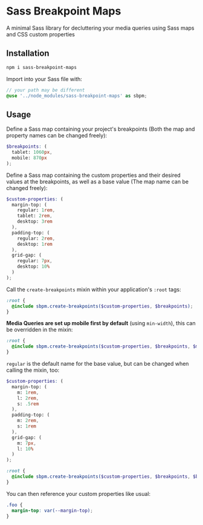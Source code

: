 # Sass Breakpoint Maps

A minimal Sass library for decluttering your media queries using Sass maps and CSS custom properties

## Installation

```bash
npm i sass-breakpoint-maps
```

Import into your Sass file with:

```scss
// your path may be different
@use '../node_modules/sass-breakpoint-maps' as sbpm;
```

## Usage

Define a Sass map containing your project's breakpoints (Both the map and property names can be changed freely):

```scss
$breakpoints: (
  tablet: 1060px,
  mobile: 870px
);
```

Define a Sass map containing the custom properties and their desired values at the breakpoints, as well as a base value (The map name can be changed freely):

```scss
$custom-properties: (
  margin-top: (
    regular: 1rem,
    tablet: 2rem,
    desktop: 3rem
  ),
  padding-top: (
    regular: 2rem,
    desktop: 1rem
  ),
  grid-gap: (
    regular: 7px,
    desktop: 10%
  )
);
```

Call the `create-breakpoints` mixin within your application's `:root` tags:

```scss
:root {
  @include sbpm.create-breakpoints($custom-properties, $breakpoints);
}
```

**Media Queries are set up mobile first by default** (using `min-width`), this can be overridden in the mixin:

```scss
:root {
  @include sbpm.create-breakpoints($custom-properties, $breakpoints, $mobile-first: false);
}
```

`regular` is the default name for the base value, but can be changed when calling the mixin, too:

```scss
$custom-properties: (
  margin-top: (
    m: 1rem,
    l: 2rem,
    s: .5rem
  ),
  padding-top: (
    m: 2rem,
    s: 1rem
  ),
  grid-gap: (
    m: 7px,
    l: 10%
  )
);

:root {
  @include sbpm.create-breakpoints($custom-properties, $breakpoints, $base-name: m);
}
```

You can then reference your custom properties like usual:

```scss
.foo {
  margin-top: var(--margin-top);
}
```
